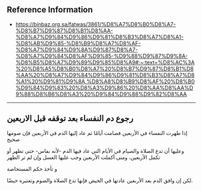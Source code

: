 ## Reference Information

- https://binbaz.org.sa/fatwas/3861/%D8%A7%D8%B0%D8%A7-%D8%B7%D9%87%D8%B1%D8%AA-%D8%A7%D9%84%D9%86%D9%81%D8%B3%D8%A7%D8%A1-%D8%AB%D9%85-%D8%B9%D8%A7%D8%AF-%D8%A7%D9%84%D9%8A%D9%87%D8%A7-%D8%A7%D9%84%D8%AF%D9%85-%D9%88%D9%87%D9%8A-%D8%B5%D8%A7%D9%89%D9%85%D8%A9#:~:text=%D8%AC%3A%20%D8%A5%D8%B0%D8%A7%20%D8%B7%D9%87%D8%B1%D8%AA%20%D8%A7%D9%84%D9%86%D9%81%D8%B3%D8%A7%D8%A1%20%D9%81%D9%8A,%D8%A8%D8%B9%D8%AF%20%D8%B0%D9%84%D9%83%20%D8%A3%D9%86%20%D8%AA%D8%AA%D9%88%D8%B6%D8%A3%20%D9%84%D9%88%D9%82%D8%AA

---
## رجوع دم النفساء بعد توقفه قبل الاربعين

إذا طهرت النفساء في الأربعين فصامت أيامًا ثم عاد إليها الدم في الأربعين فإن صومها صحيح

وعليها أن تدع الصلاة والصيام في الأيام التي عاد فيها الدم -لأنه نفاس- حتى تطهر أو تكمل الأربعين، ومتى أكملت الأربعين وجب عليها الغسل وإن لم تر الطهر

و تأخذ حكم المستحاضة 

لكن إن وافق الدم بعد الأربعين عادتها في الحيض فإنها تدع الصلاة والصوم وتعتبره حيضًا.